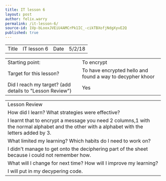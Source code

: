 ```yaml
---
title: IT lesson 6
layout: post
author: felix.warry
permalink: /it-lesson-6/
source-id: 1Vp-bLooxJVEiU4AMCrPk1IC_-cikTBXofjNdgXyvE2Q
published: true
---
```

<table>
  <tr>
    <td>Title</td>
    <td>IT lesson 6</td>
    <td>Date</td>
    <td>5/2/18</td>
  </tr>
</table>


<table>
  <tr>
    <td>Starting point:</td>
    <td>To encrypt</td>
  </tr>
  <tr>
    <td>Target for this lesson?</td>
    <td>To have encrypted hello and found a way to decypher khoor</td>
  </tr>
  <tr>
    <td>Did I reach my target? 
(add details to "Lesson Review")</td>
    <td> Yes </td>
  </tr>
</table>


<table>
  <tr>
    <td>Lesson Review</td>
  </tr>
  <tr>
    <td>How did I learn? What strategies were effective? </td>
  </tr>
  <tr>
    <td>I learnt that to encrypt a message you need 2 columns,1 with the normal alphabet and the other with a alphabet with the letters added by 3. </td>
  </tr>
  <tr>
    <td>What limited my learning? Which habits do I need to work on? </td>
  </tr>
  <tr>
    <td>I didn't manage to get onto the deciphering part of the sheet because i could not remember how.</td>
  </tr>
  <tr>
    <td>What will I change for next time? How will I improve my learning?</td>
  </tr>
  <tr>
    <td>I will put in my decypering code.</td>
  </tr>
</table>


